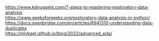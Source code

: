 https://www.kdnuggets.com/7-steps-to-mastering-exploratory-data-analysis <br>
https://www.geeksforgeeks.org/exploratory-data-analysis-in-python/ <br>
https://docs.openbridge.com/en/articles/6941310-understanding-data-duplicates <br>
https://miykael.github.io/blog/2022/advanced_eda/
